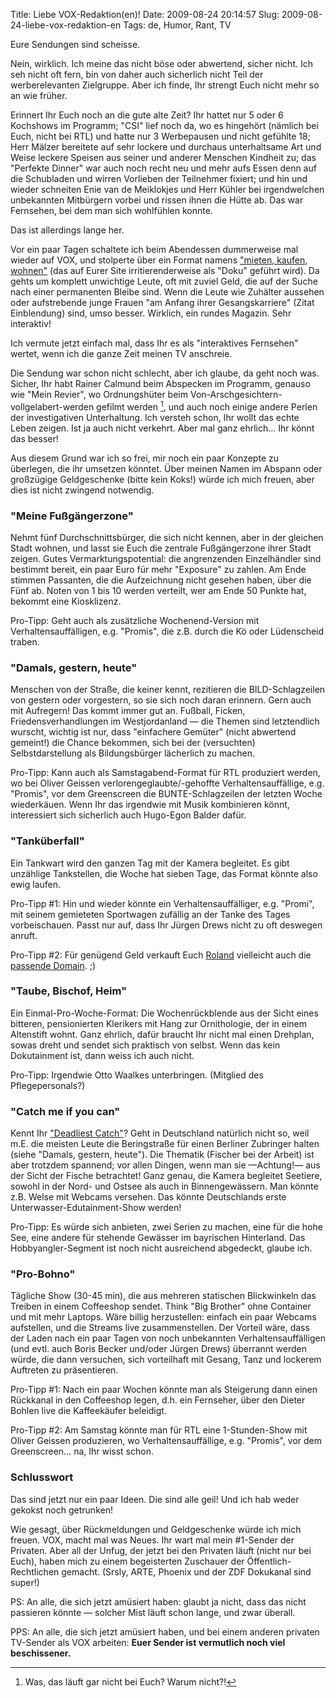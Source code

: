 Title: Liebe VOX-Redaktion(en)!
Date: 2009-08-24 20:14:57
Slug: 2009-08-24-liebe-vox-redaktion-en
Tags: de, Humor, Rant, TV


Eure Sendungen sind scheisse.

Nein, wirklich. Ich meine das nicht böse oder abwertend, sicher nicht. Ich seh
nicht oft fern, bin von daher auch sicherlich nicht Teil der werberelevanten
Zielgruppe. Aber ich finde, Ihr strengt Euch nicht mehr so an wie früher.

Erinnert Ihr Euch noch an die gute alte Zeit? Ihr hattet nur 5 oder 6
Kochshows im Programm; "CSI" lief noch da, wo es hingehört (nämlich bei Euch,
nicht bei RTL) und hatte nur 3 Werbepausen und nicht gefühlte 18; Herr Mälzer
bereitete auf sehr lockere und durchaus unterhaltsame Art und Weise leckere
Speisen aus seiner und anderer Menschen Kindheit zu; das "Perfekte Dinner" war
auch noch recht neu und mehr aufs Essen denn auf die Schubladen und wirren
Vorlieben der Teilnehmer fixiert; und hin und wieder schneiten Enie van de
Meiklokjes und Herr Kühler bei irgendwelchen unbekannten Mitbürgern vorbei und
rissen ihnen die Hütte ab. Das war Fernsehen, bei dem man sich wohlfühlen
konnte.

Das ist allerdings lange her.

Vor ein paar Tagen schaltete ich beim Abendessen dummerweise mal wieder auf
VOX, und stolperte über ein Format namens ["mieten, kaufen, wohnen"][1] (das
auf Eurer Site irritierenderweise als "Doku" geführt wird). Da gehts um
komplett unwichtige Leute, oft mit zuviel Geld, die auf der Suche nach einer
permanenten Bleibe sind. Wenn die Leute wie Zuhälter aussehen oder
aufstrebende junge Frauen "am Anfang ihrer Gesangskarriere" (Zitat
Einblendung) sind, umso besser. Wirklich, ein rundes Magazin. Sehr interaktiv!

Ich vermute jetzt einfach mal, dass Ihr es als "interaktives Fernsehen"
wertet, wenn ich die ganze Zeit meinen TV anschreie.

Die Sendung war schon nicht schlecht, aber ich glaube, da geht noch was.
Sicher, Ihr habt Rainer Calmund beim Abspecken im Programm, genauso wie "Mein
Revier", wo Ordnungshüter beim Von-Arschgesichtern-vollgelabert-werden gefilmt
werden [^1], und auch noch einige andere Perlen der investigativen
Unterhaltung. Ich versteh schon, Ihr wollt das echte Leben zeigen. Ist ja auch
nicht verkehrt. Aber mal ganz ehrlich… Ihr könnt das besser!

Aus diesem Grund war ich so frei, mir noch ein paar Konzepte zu überlegen, die
ihr umsetzen könntet. Über meinen Namen im Abspann oder großzügige
Geldgeschenke (bitte kein Koks!) würde ich mich freuen, aber dies ist nicht
zwingend notwendig.

### "Meine Fußgängerzone"

Nehmt fünf Durchschnittsbürger, die sich nicht kennen, aber in der gleichen
Stadt wohnen, und lasst sie Euch die zentrale Fußgängerzone ihrer Stadt
zeigen. Gutes Vermarktungspotential: die angrenzenden Einzelhändler sind
bestimmt bereit, ein paar Euro für mehr "Exposure" zu zahlen. Am Ende stimmen
Passanten, die die Aufzeichnung nicht gesehen haben, über die Fünf ab. Noten
von 1 bis 10 werden verteilt, wer am Ende 50 Punkte hat, bekommt eine
Kiosklizenz.

Pro-Tipp: Geht auch als zusätzliche Wochenend-Version mit
Verhaltensauffälligen, e.g. "Promis", die z.B. durch die Kö oder Lüdenscheid
traben.

### "Damals, gestern, heute"

Menschen von der Straße, die keiner kennt, rezitieren die BILD-Schlagzeilen
von gestern oder vorgestern, so sie sich noch daran erinnern. Gern auch mit
Aufregern! Das kommt immer gut an. Fußball, Ficken, Friedensverhandlungen im
Westjordanland — die Themen sind letztendlich wurscht, wichtig ist nur, dass
"einfachere Gemüter" (nicht abwertend gemeint!) die Chance bekommen, sich bei
der (versuchten) Selbstdarstellung als Bildungsbürger lächerlich zu machen.

Pro-Tipp: Kann auch als Samstagabend-Format für RTL produziert werden, wo bei
Oliver Geissen verlorengeglaubte/-gehoffte Verhaltensauffällige, e.g.
"Promis", vor dem Greenscreen die BUNTE-Schlagzeilen der letzten Woche
wiederkäuen. Wenn Ihr das irgendwie mit Musik kombinieren könnt, interessiert
sich sicherlich auch Hugo-Egon Balder dafür.

### "Tanküberfall"

Ein Tankwart wird den ganzen Tag mit der Kamera begleitet. Es gibt unzählige
Tankstellen, die Woche hat sieben Tage, das Format könnte also ewig laufen.

Pro-Tipp #1: Hin und wieder könnte ein Verhaltensauffälliger, e.g. "Promi",
mit seinem gemieteten Sportwagen zufällig an der Tanke des Tages
vorbeischauen. Passt nur auf, dass Ihr Jürgen Drews nicht zu oft deswegen
anruft.

Pro-Tipp #2: Für genügend Geld verkauft Euch [Roland][3] vielleicht auch die
[passende Domain][4]. ;)

### "Taube, Bischof, Heim"

Ein Einmal-Pro-Woche-Format: Die Wochenrückblende aus der Sicht eines
bitteren, pensionierten Klerikers mit Hang zur Ornithologie, der in einem
Altenstift wohnt. Ganz ehrlich, dafür braucht Ihr nicht mal einen Drehplan,
sowas dreht und sendet sich praktisch von selbst. Wenn das kein Dokutainment
ist, dann weiss ich auch nicht.

Pro-Tipp: Irgendwie Otto Waalkes unterbringen. (Mitglied des Pflegepersonals?)

### "Catch me if you can"

Kennt Ihr ["Deadliest Catch"][5]? Geht in Deutschland natürlich nicht so, weil
m.E. die meisten Leute die Beringstraße für einen Berliner Zubringer halten
(siehe "Damals, gestern, heute"). Die Thematik (Fischer bei der Arbeit) ist
aber trotzdem spannend; vor allen Dingen, wenn man sie —Achtung!— aus der
Sicht der Fische betrachtet! Ganz genau, die Kamera begleitet Seetiere, sowohl
in der Nord- und Ostsee als auch in Binnengewässern. Man könnte z.B. Welse mit
Webcams versehen. Das könnte Deutschlands erste Unterwasser-Edutainment-Show
werden!

Pro-Tipp: Es würde sich anbieten, zwei Serien zu machen, eine für die hohe
See, eine andere für stehende Gewässer im bayrischen Hinterland. Das
Hobbyangler-Segment ist noch nicht ausreichend abgedeckt, glaube ich.

### "Pro-Bohno"

Tägliche Show (30-45 min), die aus mehreren statischen Blickwinkeln das
Treiben in einem Coffeeshop sendet. Think "Big Brother" ohne Container und mit
mehr Laptops. Wäre billig herzustellen: einfach ein paar Webcams aufstellen,
und die Streams live zusammenstellen. Der Vorteil wäre, dass der Laden nach
ein paar Tagen von noch unbekannten Verhaltensauffälligen (und evtl. auch
Boris Becker und/oder Jürgen Drews) überrannt werden würde, die dann
versuchen, sich vorteilhaft mit Gesang, Tanz und lockerem Auftreten zu
präsentieren.

Pro-Tipp #1: Nach ein paar Wochen könnte man als Steigerung dann einen
Rückkanal in den Coffeeshop legen, d.h. ein Fernseher, über den Dieter Bohlen
live die Kaffeekäufer beleidigt.

Pro-Tipp #2: Am Samstag könnte man für RTL eine 1-Stunden-Show mit Oliver
Geissen produzieren, wo Verhaltensauffällige, e.g. "Promis", vor dem
Greenscreen… na, Ihr wisst schon.

### Schlusswort

Das sind jetzt nur ein paar Ideen. Die sind alle geil! Und ich hab weder
gekokst noch getrunken!

Wie gesagt, über Rückmeldungen und Geldgeschenke würde ich mich freuen. VOX,
macht mal was Neues. Ihr wart mal mein #1-Sender der Privaten. Aber all der
Unfug, der jetzt bei den Privaten läuft (nicht nur bei Euch), haben mich zu
einem begeisterten Zuschauer der Öffentlich-Rechtlichen gemacht. (Srsly, ARTE,
Phoenix und der ZDF Dokukanal sind super!)

PS: An alle, die sich jetzt amüsiert haben: glaubt ja nicht, dass das nicht
passieren könnte — solcher Mist läuft schon lange, und zwar überall.

PPS: An alle, die sich jetzt amüsiert haben, und bei einem anderen privaten
TV-Sender als VOX arbeiten: **Euer Sender ist vermutlich noch viel
beschissener.**


[^1]: Was, das läuft gar nicht bei Euch? Warum nicht?!

   [1]: http://www.vox.de/vox-dokus_10757.php
   [2]: #fn:p210093608-1
   [3]: http://moriz.de
   [4]: http://tankueberfall.de
   [5]: http://en.wikipedia.org/wiki/Deadliest_Catch
   [6]: #fnref:p210093608-1
